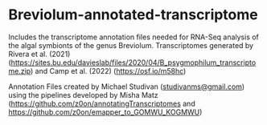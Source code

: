 # Breviolum-annotated-transcriptome
Includes the transcriptome annotation files needed for RNA-Seq analysis of the  algal symbionts of the genus Breviolum. Transcriptomes generated by Rivera et al. (2021) (https://sites.bu.edu/davieslab/files/2020/04/B_psygmophilum_transcriptome.zip) and Camp et al. (2022) (https://osf.io/m58hc)

Annotation Files created by Michael Studivan (studivanms@gmail.com) using the pipelines developed by Misha Matz (https://github.com/z0on/annotatingTranscriptomes and https://github.com/z0on/emapper_to_GOMWU_KOGMWU)
